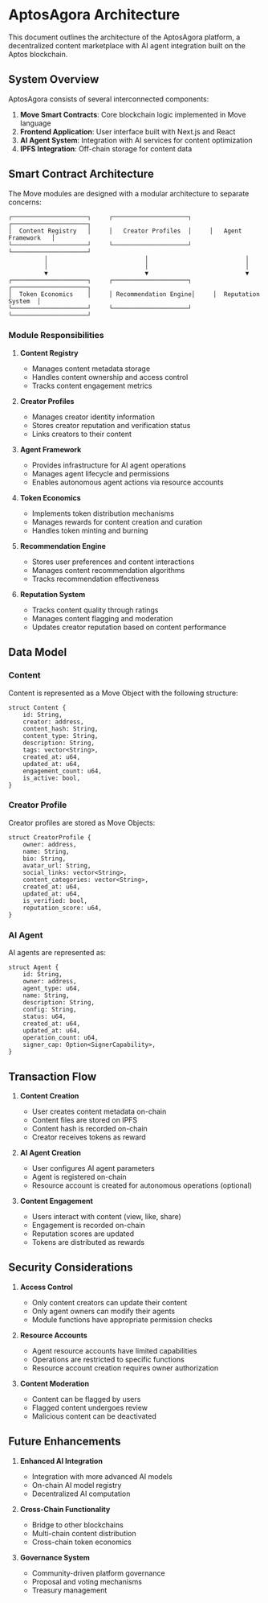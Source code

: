 # AptosAgora Architecture

This document outlines the architecture of the AptosAgora platform, a decentralized content marketplace with AI agent integration built on the Aptos blockchain.

## System Overview

AptosAgora consists of several interconnected components:

1. **Move Smart Contracts**: Core blockchain logic implemented in Move language
2. **Frontend Application**: User interface built with Next.js and React
3. **AI Agent System**: Integration with AI services for content optimization
4. **IPFS Integration**: Off-chain storage for content data

## Smart Contract Architecture

The Move modules are designed with a modular architecture to separate concerns:

```
┌─────────────────────┐     ┌─────────────────────┐     ┌─────────────────────┐
│  Content Registry   │     │   Creator Profiles  │     │   Agent Framework   │
└─────────────────────┘     └─────────────────────┘     └─────────────────────┘
          │                           │                           │
          │                           │                           │
          ▼                           ▼                           ▼
┌─────────────────────┐     ┌─────────────────────┐     ┌─────────────────────┐
│  Token Economics    │     │ Recommendation Engine│     │  Reputation System  │
└─────────────────────┘     └─────────────────────┘     └─────────────────────┘
```

### Module Responsibilities

1. **Content Registry**
   - Manages content metadata storage
   - Handles content ownership and access control
   - Tracks content engagement metrics

2. **Creator Profiles**
   - Manages creator identity information
   - Stores creator reputation and verification status
   - Links creators to their content

3. **Agent Framework**
   - Provides infrastructure for AI agent operations
   - Manages agent lifecycle and permissions
   - Enables autonomous agent actions via resource accounts

4. **Token Economics**
   - Implements token distribution mechanisms
   - Manages rewards for content creation and curation
   - Handles token minting and burning

5. **Recommendation Engine**
   - Stores user preferences and content interactions
   - Manages content recommendation algorithms
   - Tracks recommendation effectiveness

6. **Reputation System**
   - Tracks content quality through ratings
   - Manages content flagging and moderation
   - Updates creator reputation based on content performance

## Data Model

### Content

Content is represented as a Move Object with the following structure:

```
struct Content {
    id: String,
    creator: address,
    content_hash: String,
    content_type: String,
    description: String,
    tags: vector<String>,
    created_at: u64,
    updated_at: u64,
    engagement_count: u64,
    is_active: bool,
}
```

### Creator Profile

Creator profiles are stored as Move Objects:

```
struct CreatorProfile {
    owner: address,
    name: String,
    bio: String,
    avatar_url: String,
    social_links: vector<String>,
    content_categories: vector<String>,
    created_at: u64,
    updated_at: u64,
    is_verified: bool,
    reputation_score: u64,
}
```

### AI Agent

AI agents are represented as:

```
struct Agent {
    id: String,
    owner: address,
    agent_type: u64,
    name: String,
    description: String,
    config: String,
    status: u64,
    created_at: u64,
    updated_at: u64,
    operation_count: u64,
    signer_cap: Option<SignerCapability>,
}
```

## Transaction Flow

1. **Content Creation**
   - User creates content metadata on-chain
   - Content files are stored on IPFS
   - Content hash is recorded on-chain
   - Creator receives tokens as reward

2. **AI Agent Creation**
   - User configures AI agent parameters
   - Agent is registered on-chain
   - Resource account is created for autonomous operations (optional)

3. **Content Engagement**
   - Users interact with content (view, like, share)
   - Engagement is recorded on-chain
   - Reputation scores are updated
   - Tokens are distributed as rewards

## Security Considerations

1. **Access Control**
   - Only content creators can update their content
   - Only agent owners can modify their agents
   - Module functions have appropriate permission checks

2. **Resource Accounts**
   - Agent resource accounts have limited capabilities
   - Operations are restricted to specific functions
   - Resource account creation requires owner authorization

3. **Content Moderation**
   - Content can be flagged by users
   - Flagged content undergoes review
   - Malicious content can be deactivated

## Future Enhancements

1. **Enhanced AI Integration**
   - Integration with more advanced AI models
   - On-chain AI model registry
   - Decentralized AI computation

2. **Cross-Chain Functionality**
   - Bridge to other blockchains
   - Multi-chain content distribution
   - Cross-chain token economics

3. **Governance System**
   - Community-driven platform governance
   - Proposal and voting mechanisms
   - Treasury management 